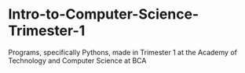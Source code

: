 # Intro-to-Computer-Science-Trimester-1
Programs, specifically Pythons, made in Trimester 1 at the Academy of Technology and Computer Science at BCA
